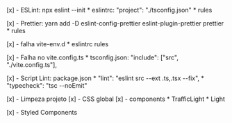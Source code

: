 [x] - ESLint: npx eslint --init
    * eslintrc: "project": "./tsconfig.json"
    * rules

[x] - Prettier: yarn add -D eslint-config-prettier eslint-plugin-prettier prettier
    * rules

[x] - falha vite-env.d
    * eslintrc rules

[x] - Falha no vite.config.ts
    * tsconfig.json: "include": ["src", "./vite.config.ts"],

[x] - Script Lint: package.json
    * "lint": "eslint src --ext .ts,.tsx --fix",
    * "typecheck": "tsc --noEmit"

[x] - Limpeza projeto
[x] - CSS global
[x] - components
    * TrafficLight
    * Light

[x] - Styled Components